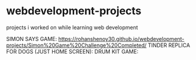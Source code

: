 # webdevelopment-projects
projects i worked on while learning web development



SIMON SAYS GAME:  https://rohanshenoy30.github.io/webdevelopment-projects/Simon%20Game%20Challenge%20Completed/
TINDER REPLICA FOR DOGS (JUST HOME SCREEN): 
DRUM KIT GAME:   
